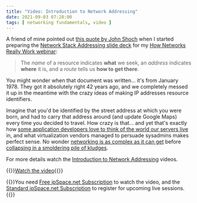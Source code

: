 ```yaml
---
title: "Video: Introduction to Network Addressing"
date: 2021-09-03 07:28:00
tags: [ networking fundamentals, video ]
---
```

A friend of mine pointed out [this quote by John Shoch](https://www.rfc-editor.org/ien/ien19.txt) when I started preparing the [Network Stack Addressing slide deck](https://my.ipspace.net/bin/get/Net101/Network%20Stack%20Addressing.pdf?doccode=Net101) for my [How Networks Really Work webinar](https://www.ipspace.net/How_Networks_Really_Work):

> The *name* of a resource indicates **what** we seek, an *address* indicates **where** it is, and a *route* tells us **how to get there**.

You might wonder when that document was written... it's from January 1978. They got it absolutely right 42 years ago, and we completely messed it up in the meantime with the crazy ideas of making IP addresses resource identifiers.
<!--more-->
Imagine that you'd be identified by the street address at which you were born, and had to carry that address around (and update Google Maps) every time you decided to travel. How crazy is that... and yet that's exactly how [some application developers love to think of the world our servers live](https://blog.ipspace.net/2013/11/typical-enterprise-application.html) in, and what virtualization vendors managed to persuade sysadmins makes perfect sense. No wonder [networking is as complex as it can get](https://blog.ipspace.net/2013/04/this-is-what-makes-networking-so-complex.html) before [collapsing in a smoldering pile of kludges](https://blog.ipspace.net/2019/10/disaster-recovery-faking-take-two.html).

For more details watch the [Introduction to Network Addressing](https://my.ipspace.net/bin/get/Net101/NA1.1%20-%20Network%20Addressing%20Introduction.mp4?doccode=Net101) videos.

{{<jump>}}[Watch the video](https://my.ipspace.net/bin/get/Net101/NA1.1%20-%20Network%20Addressing%20Introduction.mp4?doccode=Net101){{</jump>}}

{{<note info>}}You need [Free ipSpace.net Subscription](https://www.ipspace.net/Subscription/Free) to watch the video, and the [Standard ipSpace.net Subscription](https://www.ipspace.net/Subscription/) to register for upcoming live sessions.{{</note>}}

